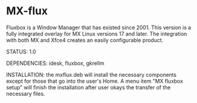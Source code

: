 # MX-flux

Fluxbox is a Window Manager that has existed since 2001. This version is a fully integrated overlay for MX Linux versions 17 and later. The integration with both MX and Xfce4 creates an easily configurable product. 

STATUS: 1.0

DEPENDENCIES: idesk, fluxbox, gkrellm

INSTALLATION: the mxflux.deb will install the necessary components except for those that go into the user's Home. A menu item "MX fluxbox setup" will finish the installation after user okays the transfer of the necessary files. 
